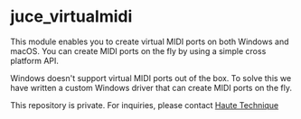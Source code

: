 # juce_virtualmidi 

This module enables you to create virtual MIDI ports on both Windows and macOS. You can create MIDI ports on the fly by using a simple cross platform API.

Windows doesn't support virtual MIDI ports out of the box. To solve this we have written a custom Windows driver that can create MIDI ports on the fly.  

This repository is private. For inquiries, please contact [Haute Technique](mailto:sander@hautetechnique.com)
 
